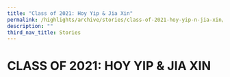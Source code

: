 ```yaml
---
title: "Class of 2021: Hoy Yip & Jia Xin"
permalink: /highlights/archive/stories/class-of-2021-hoy-yip-n-jia-xin/
description: ""
third_nav_title: Stories
---
```

# CLASS OF 2021: HOY YIP & JIA XIN
